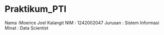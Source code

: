 # Praktikum_PTI
Nama :Moerice Joel Kalangit 
NIM : 1242002047 
Jurusan : Sistem Informasi
Minat : Data Scientist
